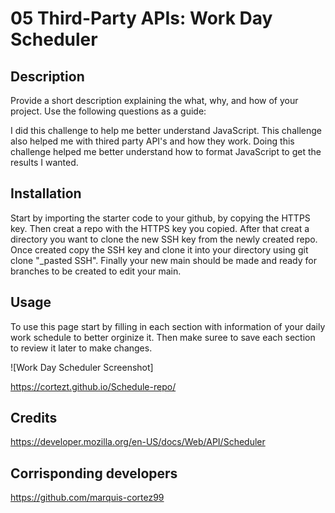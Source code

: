 # 05 Third-Party APIs: Work Day Scheduler

## Description

Provide a short description explaining the what, why, and how of your project. Use the following questions as a guide:

I did this challenge to help me better understand JavaScript. This challenge also helped me with thired party API's and how they work. Doing this challenge helped me better understand how to format JavaScript to get the results I wanted.

## Installation

Start by importing the starter code to your github, by copying the HTTPS key.
Then creat a repo with the HTTPS key you copied.
After that creat a directory you want to clone the new SSH key from the newly created repo. Once created copy the SSH key and clone it into your directory using git clone "_pasted SSH".
Finally your new main should be made and ready for branches to be created to edit your main.


## Usage
To use this page start by filling in each section with information of your daily work schedule to better orginize it. Then make suree to save each section to review it later to make changes.

![Work Day Scheduler Screenshot]

https://cortezt.github.io/Schedule-repo/

 ## Credits

 https://developer.mozilla.org/en-US/docs/Web/API/Scheduler
 
 ## Corrisponding developers
 https://github.com/marquis-cortez99